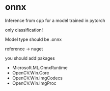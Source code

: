 # onnx
Inference from cpp for a model trained in pytorch

only classification!

Model type should be .onnx

reference -> nuget

you should add pakages

- Microsoft.ML.OnnxRuntime
- OpenCV.Win.Core
- OpenCV.Win.ImgCodecs
- OpenCV.Win.ImgProc

